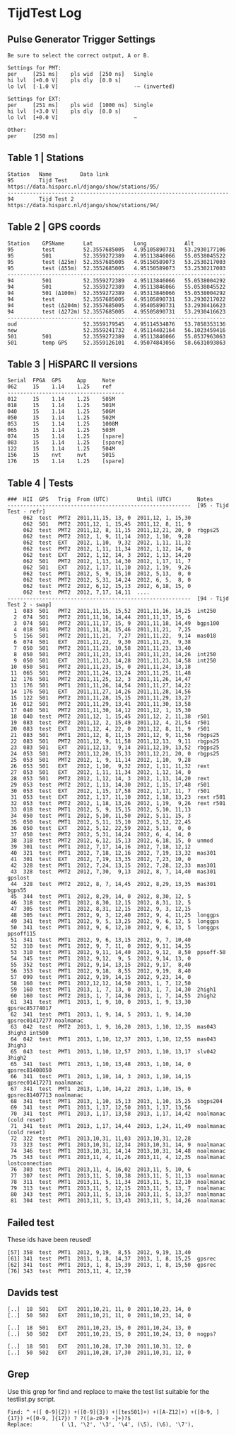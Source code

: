 # TijdTest Log


Pulse Generator Trigger Settings
--------------------------------

    Be sure to select the correct output, A or B.
    
    Settings for PMT:
    per     [251 ms]    pls wid  [250 ns]   Single
    hi lvl  [+0.0 V]    pls dly  [0.0 s]
    lo lvl  [-1.0 V]                        -~ (inverted)
    
    Settings for EXT:
    per     [251 ms]    pls wid  [1000 ns]  Single
    hi lvl  [+3.0 V]    pls dly  [0.0 s]
    lo lvl  [+0.0 V]                        ~
    
    Other:
    per     [250 ms]


Table 1 | Stations
------------------

    Station   Name         Data link
    95        Tijd Test    https://data.hisparc.nl/django/show/stations/95/
    ----------------------------------------------------------------------
    94        Tijd Test 2  https://data.hisparc.nl/django/show/stations/94/


Table 2 | GPS coords
--------------------

    Station    GPSName      Lat             Long            Alt
    95         test         52.3557685005   4.95105890731   53.2930177106
    95         501          52.3559272389   4.95113846066   55.0538045522
    95         test (Δ25m)  52.3557685005   4.95150589073   53.2530217003
    95         test (Δ55m)  52.3552685005   4.95150589073   53.2530217003
    ---------------------------------------------------------------------
    94         501          52.3559272389   4.95113846066   55.0538004292
    94         501          52.3559272389   4.95113846066   55.0538045522
    94         501 (Δ100m)  52.3559272389   4.95313846066   55.0538004292
    94         test         52.3557685005   4.95105890731   53.2930217022
    94         test (Δ204m) 52.3557685005   4.95405890731   53.2930416623
    94         test (Δ272m) 52.3557685005   4.95505890731   53.2930416623
    ---------------------------------------------------------------------
    oud                     52.3559179545   4.95114534876   53.7858353136
    new                     52.3559241732   4.95114402164   56.1023459416
    501        501          52.3559272389   4.95113846066   55.0537963063
    501        temp GPS     52.3559126101   4.95074843056   58.6631093863


Table 3 | HiSPARC II versions
-----------------------------

    Serial  FPGA  GPS     App     Note
    062     15    1.14    1.25    ref
    -------------------------------------
    012     15    1.14    1.25    505M
    018     15    1.14    1.25    501M
    040     15    1.14    1.25    506M
    050     15    1.14    1.25    502M
    053     15    1.14    1.25    1008M
    065     15    1.14    1.25    503M
    074     15    1.14    1.25    [spare]
    083     15    1.14    1.25    [spare]
    122     15    1.14    1.25    504M
    156     15    nvt     nvt     501S
    176     15    1.14    1.25    [spare]


Table 4 | Tests
---------------

    ###  HII  GPS   Trig  From (UTC)         Until (UTC)        Notes
    ----------------------------------------------------------  [95 - Tijd Test - refr]
         062  test  PMT2  2011,11,15, 13, 0  2011,12, 1, 15,30
         062  501   PMT2  2011,12, 1, 15,45  2011,12, 8, 11, 9
         062  test  PMT2  2011,12, 8, 11,15  2011,12,21, 20, 0  rbgps25
         062  test  PMT2  2012, 1, 9, 11,14  2012, 1,10,  9,28
         062  test  EXT   2012, 1,10,  9,32  2012, 1,11, 11,32
         062  test  PMT2  2012, 1,11, 11,34  2012, 1,12, 14, 0
         062  test  EXT   2012, 1,12, 14, 3  2012, 1,13, 14,20
         062  501   PMT2  2012, 1,13, 14,30  2012, 1,17, 11, 7
         062  501   EXT   2012, 1,17, 11,10  2012, 1,19,  9,26
         062  test  PMT1  2012, 5, 9, 15,10  2012, 5,13,  0, 0
         062  test  PMT2  2012, 5,31, 14,24  2012, 6, 5,  8, 0
         062  test  PMT2  2012, 6,12, 15,13  2012, 6,18, 15, 0
         062  test  PMT2  2012, 7,17, 14,11  ....
    ----------------------------------------------------------  [94 - Tijd Test 2 - swap]
      1  083  501   PMT2  2011,11,15, 15,52  2011,11,16, 14,25  int250
      2  074  501   PMT2  2011,11,16, 14,44  2011,11,17, 15, 6
      3  074  501   PMT2  2011,11,17, 15, 9  2011,11,18, 14,49  bgps100
      4  018  501   PMT2  2011,11,18, 15,46  2011,11,21,  7,25
      5  156  501   PMT2  2011,11,21,  7,27  2011,11,22,  9,14  mas018
      6  074  501   EXT   2011,11,22,  9,30  2011,11,23,  9,38
      7  050  501   PMT2  2011,11,23, 10,58  2011,11,23, 13,40
      8  050  501   PMT2  2011,11,23, 13,41  2011,11,23, 14,26  int250
      9  050  501   EXT   2011,11,23, 14,28  2011,11,23, 14,58  int250
     10  050  501   PMT2  2011,11,23, 15, 0  2011,11,24, 13,18
     11  065  501   PMT2  2011,11,24, 13,24  2011,11,25, 11,48
     12  176  501   PMT2  2011,11,25, 12, 3  2011,11,26, 14,47
     13  176  501   PMT1  2011,11,26, 14,54  2011,11,27, 14,22
     14  176  501   EXT   2011,11,27, 14,26  2011,11,28, 14,56
     15  122  501   PMT2  2011,11,28, 15,15  2011,11,29, 13,27
     16  012  501   PMT2  2011,11,29, 13,41  2011,11,30, 13,58
     17  040  501   PMT2  2011,11,30, 14,12  2011,12, 1, 15,30
     18  040  test  PMT2  2011,12, 1, 15,45  2011,12, 2, 11,38  r501
     19  083  test  PMT2  2011,12, 2, 15,49  2011,12, 4, 21,54  r501
     20  083  test  EXT   2011,12, 4, 22, 0  2011,12, 8, 11, 9  r501
     21  083  501   PMT1  2011,12, 8, 11,15  2011,12, 9, 11,56  rbgps25
     22  083  501   PMT2  2011,12, 9, 11,58  2011,12,13,  9,11  rbgps25
     23  083  501   EXT   2011,12,13,  9,14  2011,12,19, 13,52  rbgps25
     24  053  501   PMT2  2011,12,20, 15,33  2011,12,21, 20, 0  rbgps25
     25  053  501   PMT2  2012, 1, 9, 11,14  2012, 1,10,  9,28
     26  053  501   EXT   2012, 1,10,  9,32  2012, 1,11, 11,32  rext
     27  053  501   EXT   2012, 1,11, 11,34  2012, 1,12, 14, 0
     28  053  501   PMT2  2012, 1,12, 14, 3  2012, 1,13, 14,20  rext
     29  053  test  PMT2  2012, 1,13, 14,30  2012, 1,15, 17,48  r501
     30  053  test  EXT   2012, 1,15, 17,58  2012, 1,17, 11, 7  r501
     31  053  test  EXT   2012, 1,17, 11,10  2012, 1,18, 13,23  rext r501
     32  053  test  PMT2  2012, 1,18, 13,26  2012, 1,19,  9,26  rext r501
     33  018  test  PMT1  2012, 5, 9, 15,15  2012, 5,10, 11,13
     34  050  test  PMT1  2012, 5,10, 11,50  2012, 5,11, 15, 3
     35  050  test  PMT1  2012, 5,11, 15,10  2012, 5,12, 22,45
     36  050  test  EXT   2012, 5,12, 22,59  2012, 5,13,  0, 0
     37  050  test  PMT2  2012, 5,31, 14,24  2012, 6, 4, 14, 0
     38  318  test  PMT2  2012, 6,12, 15,13  2012, 6,18, 15, 0  unmod
     39  301  test  PMT1  2012, 7,17, 14,16  2012, 7,18, 12,12
     40  321  test  PMT1  2012, 7,18, 12,16  2012, 7,19, 13,32  mas301
     41  301  test  EXT   2012, 7,19, 13,35  2012, 7,23, 10, 0
     42  328  test  PMT1  2012, 7,24, 13,15  2012, 7,28, 12,33  mas301
     43  328  test  PMT2  2012, 7,30,  9,13  2012, 8, 7, 14,40  mas301 gpslost
     44  328  test  PMT2  2012, 8, 7, 14,45  2012, 8,29, 13,35  mas301 bgps55
     45  344  test  PMT1  2012, 8,29, 14, 0  2012, 8,30, 12, 5
     46  318  test  PMT1  2012, 8,30, 12,15  2012, 8,31, 12, 5
     47  305  test  PMT1  2012, 8,31, 12,15  2012, 9, 3, 12,15
     48  305  test  PMT1  2012, 9, 3, 12,40  2012, 9, 4, 11,25  longgps
     49  341  test  PMT1  2012, 9, 5, 13,25  2012, 9, 6, 12, 5  longgps
     50  341  test  PMT1  2012, 9, 6, 12,10  2012, 9, 6, 13, 5  longgps ppsoff115
     51  341  test  PMT1  2012, 9, 6, 13,15  2012, 9, 7, 10,40
     52  310  test  PMT1  2012, 9, 7, 11, 0  2012, 9,11, 14,35
     53  310  test  PMT1  2012, 9,11, 14,40  2012, 9,12,  8,50  ppsoff-50
     54  345  test  PMT1  2012, 9,12,  9, 5  2012, 9,14, 13, 0
     55  352  test  PMT1  2012, 9,14, 13,15  2012, 9,17,  8,40
     56  353  test  PMT1  2012, 9,18,  8,55  2012, 9,19,  8,40
     57  099  test  PMT1  2012, 9,19, 14,15  2012, 9,23, 14, 0
     58  160  test  PMT1  2012,12,12, 14,50  2013, 1, 7, 12,50
     59  160  test  PMT1  2013, 1, 7, 13, 0  2013, 1, 7, 14,30  2high1
     60  160  test  PMT2  2013, 1, 7, 14,36  2013, 1, 7, 14,55  2high2
     61  341  test  PMT1  2013, 1, 9, 10, 0  2013, 1, 9, 13,30  gpsrec85774017
     62  341  test  PMT1  2013, 1, 9, 14, 5  2013, 1, 9, 14,30  gpsrec01417277 noalmanac
     63  042  test  PMT2  2013, 1, 9, 16,20  2013, 1,10, 12,35  mas043 3high3 int500
     64  042  test  PMT1  2013, 1,10, 12,37  2013, 1,10, 12,55  mas043 3high3
     65  043  test  PMT1  2013, 1,10, 12,57  2013, 1,10, 13,17  slv042 3high2
     65  341  test  PMT1  2013, 1,10, 13,48  2013, 1,10, 14, 0  gpsrec81408050
     66  341  test  PMT1  2013, 1,10, 14, 3  2013, 1,10, 14,15  gpsrec01417271 noalmanac
     67  341  test  PMT1  2013, 1,10, 14,22  2013, 1,10, 15, 0  gpsrec81407713 noalmanac
     68  341  test  PMT1  2013, 1,10, 15,13  2013, 1,10, 15,25  sbgps204
     69  341  test  PMT1  2013, 1,17, 12,50  2013, 1,17, 13,56
     70  341  test  PMT1  2013, 1,17, 13,58  2013, 1,17, 14,42  noalmanac  (cold reset)
     71  341  test  PMT1  2013, 1,17, 14,44  2013, 1,24, 11,49  noalmanac  (cold reset)
     72  322  test  PMT1  2013,10,31, 11,03  2013,10,31, 12,28
     73  323  test  PMT1  2013,10,31, 12,34  2013,10,31, 14, 9  noalmanac
     74  346  test  PMT1  2013,10,31, 14,14  2013,10,31, 14,48  noalmanac
     75  343  test  PMT1  2013,11, 4, 11,26  2013,11, 4, 12,35  noalmanac lostconnection
     76  303  test  PMT1  2013,11, 4, 16,02  2013,11, 5, 10, 6
     77  307  test  PMT1  2013,11, 5, 10,38  2013,11, 5, 11,13  noalmanac
     78  311  test  PMT1  2013,11, 5, 11,34  2013,11, 5, 12,10  noalmanac
     79  313  test  PMT1  2013,11, 5, 12,15  2013,11, 5, 13, 7  noalmanac
     80  343  test  PMT1  2013,11, 5, 13,16  2013,11, 5, 13,37  noalmanac
     81  304  test  PMT1  2013,11, 5, 13,43  2013,11, 5, 14,26  noalmanac


Failed test
-----------

These ids have been reused!

    [57] 358  test  PMT1  2012, 9,19,  8,55  2012, 9,19, 13,40
    [61] 341  test  PMT1  2013, 1, 8, 14,37  2013, 1, 8, 15,25  gpsrec
    [62] 341  test  PMT1  2013, 1, 8, 15,39  2013, 1, 8, 15,50  gpsrec     
    [76] 343  test  PMT1  2013,11, 4, 12,39


Davids test
-----------

    [..]  18  501   EXT   2011,10,21, 11, 0  2011,10,23, 14, 0
    [..]  50  502   EXT   2011,10,21, 11, 0  2011,10,23, 14, 0

    [..]  18  501   EXT   2011,10,23, 15, 0  2011,10,24, 13, 0
    [..]  50  502   EXT   2011,10,23, 15, 0  2011,10,24, 13, 0  nogps?

    [..]  18  501   EXT   2011,10,28, 17,30  2011,10,31, 12, 0
    [..]  50  502   EXT   2011,10,28, 17,30  2011,10,31, 12, 0


Grep
----

Use this grep for find and replace to make the test list suitable for
the testlist.py script.

    Find: ^ +([ 0-9]{2}) +([0-9]{3}) +([tes501]+) +([A-Z12]+) +([0-9, ]{17}) +([0-9, ]{17}) ? ?([a-z0-9 -]+)?$
    Replace:         ( \1, '\2', '\3', '\4', (\5), (\6), '\7'),
